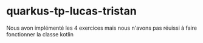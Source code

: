 # quarkus-tp-lucas-tristan

Nous avon implémenté les 4 exercices mais nous n'avons pas réuissi à faire fonctionner la classe kotlin
